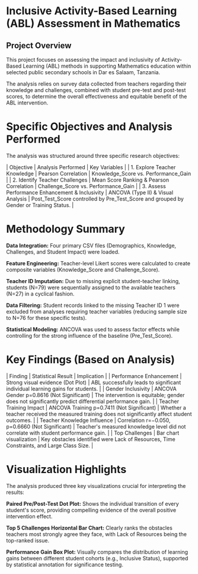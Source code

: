 # Inclusive Activity-Based Learning (ABL) Assessment in Mathematics
## Project Overview
This project focuses on assessing the impact and inclusivity of Activity-Based Learning (ABL) methods in supporting Mathematics education within selected public secondary schools in Dar es Salaam, Tanzania.

The analysis relies on survey data collected from teachers regarding their knowledge and challenges, combined with student pre-test and post-test scores, to determine the overall effectiveness and equitable benefit of the ABL intervention.

# Specific Objectives and Analysis Performed
The analysis was structured around three specific research objectives:

| Objective | Analysis Performed | Key Variables | | 1. Explore Teacher Knowledge | Pearson Correlation | Knowledge_Score vs. Performance_Gain | | 2. Identify Teacher Challenges | Mean Score Ranking & Pearson Correlation | Challenge_Score vs. Performance_Gain | | 3. Assess Performance Enhancement & Inclusivity | ANCOVA (Type II) & Visual Analysis | Post_Test_Score controlled by Pre_Test_Score and grouped by Gender or Training Status. |

# Methodology Summary
**Data Integration:** Four primary CSV files (Demographics, Knowledge, Challenges, and Student Impact) were loaded.

**Feature Engineering:** Teacher-level Likert scores were calculated to create composite variables (Knowledge_Score and Challenge_Score).

**Teacher ID Imputation:** Due to missing explicit student-teacher linking, students (N=79) were sequentially assigned to the available teachers (N=27) in a cyclical fashion.

**Data Filtering:** Student records linked to the missing Teacher ID 1 were excluded from analyses requiring teacher variables (reducing sample size to N=76 for these specific tests).

**Statistical Modeling:** ANCOVA was used to assess factor effects while controlling for the strong influence of the baseline (Pre_Test_Score).

# Key Findings (Based on Analysis)
| Finding | Statistical Result | Implication | | Performance Enhancement | Strong visual evidence (Dot Plot) | ABL successfully leads to significant individual learning gains for students. | | Gender Inclusivity | ANCOVA Gender p=0.8616 (Not Significant) | The intervention is equitable; gender does not significantly predict differential performance gain. | | Teacher Training Impact | ANCOVA Training p=0.7411 (Not Significant) | Whether a teacher received the measured training does not significantly affect student outcomes. | | Teacher Knowledge Influence | Correlation r=−0.050, p=0.6660 (Not Significant) | Teacher's measured knowledge level did not correlate with student performance gain. | | Top Challenges | Bar chart visualization | Key obstacles identified were Lack of Resources, Time Constraints, and Large Class Size. |

# Visualization Highlights
The analysis produced three key visualizations crucial for interpreting the results:

**Paired Pre/Post-Test Dot Plot:** Shows the individual transition of every student's score, providing compelling evidence of the overall positive intervention effect.

**Top 5 Challenges Horizontal Bar Chart:** Clearly ranks the obstacles teachers most strongly agree they face, with Lack of Resources being the top-ranked issue.

**Performance Gain Box Plot:** Visually compares the distribution of learning gains between different student cohorts (e.g., Inclusive Status), supported by statistical annotation for significance testing.
